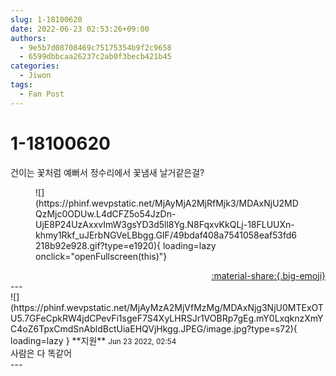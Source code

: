```yaml
---
slug: 1-18100620
date: 2022-06-23 02:53:26+09:00
authors:
  - 9e5b7d08708469c75175354b9f2c9658
  - 6599dbbcaa26237c2ab0f3becb421b45
categories:
  - Jiwon
tags:
  - Fan Post
---
```


# 1-18100620

<div class="post-container" markdown="1">
<div class="content-container md-sidebar__scrollwrap" markdown="1">

건이는 꽃처럼 예뻐서 정수리에서 꽃냄새 날거같은걸?
<figure markdown="1">
![](https://phinf.wevpstatic.net/MjAyMjA2MjRfMjk3/MDAxNjU2MDQzMjc0ODUw.L4dCFZ5o54JzDn-UjE8P24UzAxxvImW3gsYD3d5ll8Yg.N8FqxvKkQLj-18FLUUXn-khmy1Rkf_uJErbNGVeLBbgg.GIF/49bdaf408a7541058eaf53fd6218b92e928.gif?type=e1920){ loading=lazy onclick="openFullscreen(this)"}
</figure>


</div>
</div>

<div style="text-align: right;" markdown="1">
<a href="https://weverse.io/fromis9/fanpost/1-18100620" style="text-align: right;">:material-share:{.big-emoji}</a>
</div>
---

<div class="comments-container md-sidebar__scrollwrap" markdown="1">
<div class="comment" markdown="1">
<div class='id-container' markdown="1">
![](https://phinf.wevpstatic.net/MjAyMzA2MjVfMzMg/MDAxNjg3NjU0MTExOTU5.7GFeCpkRW4jdCPevFi1sgeF7S4XyLHRSJr1VOBRp7gEg.mY0LxqknzXmYC4oZ6TpxCmdSnAbldBctUiaEHQVjHkgg.JPEG/image.jpg?type=s72){ loading=lazy }
**<span class="artist">지원</span>** <small>Jun 23 2022, 02:54</small><br>
</div>
<div class='comment-body' markdown="1">
사람은 다 똑같어 
</div>
</div>
</div>
---
